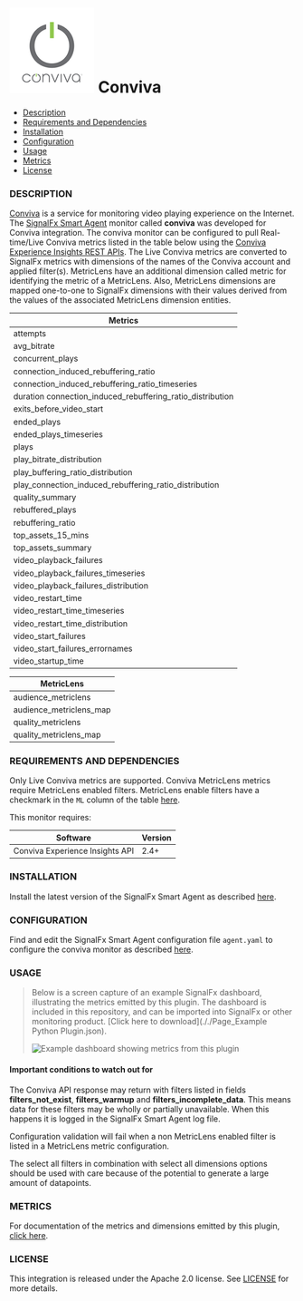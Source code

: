# ![](./img/integration_conviva.png) Conviva

- [Description](#description)
- [Requirements and Dependencies](#requirements-and-dependencies)
- [Installation](#installation)
- [Configuration](#configuration)
- [Usage](#usage)
- [Metrics](#metrics)
- [License](#license)

### DESCRIPTION

<a target="_blank" href="https://www.conviva.com/">Conviva</a> is a service for monitoring video playing experience on the Internet. The <a target="_blank" href="https://github.com/signalfx/integrations/tree/master/signalfx-agent">SignalFx Smart Agent</a> monitor called **conviva** was developed for Conviva integration. The conviva monitor can be configured to pull Real-time/Live Conviva metrics listed in the table below using the <a target="_blank" href="https://community.conviva.com/site/global/apis_data/experience_insights_api/index.gsp">Conviva Experience Insights REST APIs</a>. The Live Conviva metrics are converted to SignalFx metrics with dimensions of the names of the Conviva account and applied filter(s). MetricLens have an additional dimension called metric for identifying the metric of a MetricLens. Also, MetricLens dimensions are mapped one-to-one to SignalFx dimensions with their values derived from the values of the associated MetricLens dimension entities.

|Metrics|
|---------------|
|attempts|
|avg_bitrate|
|concurrent_plays|
|connection_induced_rebuffering_ratio|
|connection_induced_rebuffering_ratio_timeseries|
|duration connection_induced_rebuffering_ratio_distribution|
|exits_before_video_start|
|ended_plays|
|ended_plays_timeseries|
|plays|
|play_bitrate_distribution|
|play_buffering_ratio_distribution|
|play_connection_induced_rebuffering_ratio_distribution|
|quality_summary|
|rebuffered_plays|
|rebuffering_ratio|
|top_assets_15_mins|
|top_assets_summary|
|video_playback_failures|
|video_playback_failures_timeseries|
|video_playback_failures_distribution|
|video_restart_time|
|video_restart_time_timeseries|
|video_restart_time_distribution|
|video_start_failures|
|video_start_failures_errornames|
|video_startup_time|

|MetricLens|
|----------|
|audience_metriclens|
|audience_metriclens_map|
|quality_metriclens|
|quality_metriclens_map|

### REQUIREMENTS AND DEPENDENCIES

Only Live Conviva metrics are supported. Conviva MetricLens metrics require MetricLens enabled filters. MetricLens enable filters have a checkmark in the `ML` column of the table <a target="_blank" href="https://pulse.conviva.com/filters/">here</a>.

This monitor requires:

| Software          | Version        |
|-------------------|----------------|
| Conviva Experience Insights API |     2.4+       |

### INSTALLATION

Install the latest version of the SignalFx Smart Agent as described [here](https://github.com/signalfx/integrations/tree/master/signalfx-agent).

### CONFIGURATION

Find and edit the SignalFx Smart Agent configuration file `agent.yaml` to configure the conviva monitor as described <a target="_blank" href="https://github.com/signalfx/signalfx-agent/blob/master/docs/monitors/conviva.md">here</a>.

### USAGE

>Below is a screen capture of an example SignalFx dashboard, illustrating the metrics emitted by this plugin. The dashboard is included in this repository, and can be imported into SignalFx or other monitoring product. [Click here to download](././Page_Example Python Plugin.json).
>
>![Example dashboard showing metrics from this plugin](././img/example_plugin_dashboard.png)

#### Important conditions to watch out for

The Conviva API response may return with filters listed in fields **filters_not_exist**, **filters_warmup** and **filters_incomplete_data**. This means data for these filters may be wholly or partially unavailable. When this happens it is logged in the SignalFx Smart Agent log file.

Configuration validation will fail when a non MetricLens enabled filter is listed in a MetricLens metric configuration.

The select all filters in combination with select all dimensions options should be used with care because of the potential to generate a large amount of datapoints.

### METRICS

For documentation of the metrics and dimensions emitted by this plugin, [click here](./docs).

### LICENSE

This integration is released under the Apache 2.0 license. See [LICENSE](./LICENSE) for more details.
